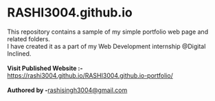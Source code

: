 # RASHI3004.github.io
This repository contains a sample of my simple portfolio web page and related folders.</br> I have created it as a part of my Web Development internship @Digital Inclined.
</br></br><b>Visit Published Website :-</b> https://rashi3004.github.io/RASHI3004.github.io-portfolio/
</br></br><b>Authored by -</b><a href="mailto:rashisingh3004@gmail.com">rashisingh3004@gmail.com</a>
